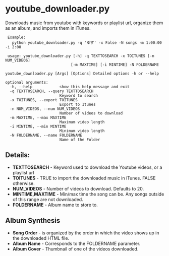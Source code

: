 # youtube_downloader.py
Downloads music from youtube with keywords or playlist url, organize them as an album, and imports them in iTunes.
```
 Example:
   python youtube_downloader.py -q 'ゆず' -x False -N songs -m 1:00:00 -i 2:00

 usage: youtube_downloader.py [-h] -q TEXTTOSEARCH -x TOITUNES [-n NUM_VIDEOS]
                             [-m MAXTIME] [-i MINTIME] -N FOLDERNAME

youtube_downloader.py [Args] [Options] Detailed options -h or --help

optional arguments:
  -h, --help            show this help message and exit
  -q TEXTTOSEARCH, --query TEXTTOSEARCH
                        Keyword to search
  -x TOITUNES, --export TOITUNES
                        Export to Itunes
  -n NUM_VIDEOS, --num NUM_VIDEOS
                        Number of videos to download
  -m MAXTIME, --max MAXTIME
                        Maximum video length
  -i MINTIME, --min MINTIME
                        Minimum video length
  -N FOLDERNAME, --name FOLDERNAME
                        Name of the Folder
```

## Details:
* **TEXTTOSEARCH** - Keyword used to download the Youtube videos, or a playlist url
* **TOITUNES** - TRUE to import the downloaded music in iTunes. FALSE otherwise.
* **NUM_VIDEOS** - Number of videos to download. Defaults to 20.
* **MINTIME,MAXTIME** - Min/max time the song can be. Any songs outside of this range are not downloaded.
* **FOLDERNAME** - Album name to store to.

## Album Synthesis
* **Song Order** - is organized by the order in which the video shows up in the downloaded HTML file.
* **Album Name** - Corresponds to the FOLDERNAME parameter.
* **Album Cover** - Thumbnail of one of the videos downloaded.